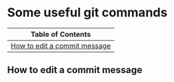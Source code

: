 # Some useful git commands

| Table of Contents |
|-------------------|
| [How to edit a commit message](#how-to-edit-a-commit-message) |

## How to edit a commit message
